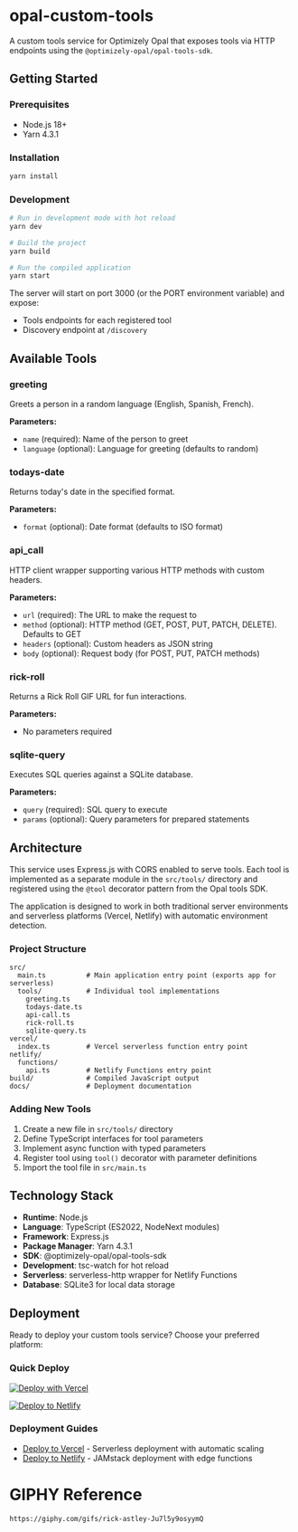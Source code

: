 # opal-custom-tools

A custom tools service for Optimizely Opal that exposes tools via HTTP endpoints using the `@optimizely-opal/opal-tools-sdk`.

## Getting Started

### Prerequisites
- Node.js 18+
- Yarn 4.3.1

### Installation
```bash
yarn install
```

### Development
```bash
# Run in development mode with hot reload
yarn dev

# Build the project
yarn build

# Run the compiled application
yarn start
```

The server will start on port 3000 (or the PORT environment variable) and expose:
- Tools endpoints for each registered tool
- Discovery endpoint at `/discovery`

## Available Tools

### greeting
Greets a person in a random language (English, Spanish, French).

**Parameters:**
- `name` (required): Name of the person to greet
- `language` (optional): Language for greeting (defaults to random)

### todays-date
Returns today's date in the specified format.

**Parameters:**
- `format` (optional): Date format (defaults to ISO format)

### api_call
HTTP client wrapper supporting various HTTP methods with custom headers.

**Parameters:**
- `url` (required): The URL to make the request to
- `method` (optional): HTTP method (GET, POST, PUT, PATCH, DELETE). Defaults to GET
- `headers` (optional): Custom headers as JSON string
- `body` (optional): Request body (for POST, PUT, PATCH methods)

### rick-roll
Returns a Rick Roll GIF URL for fun interactions.

**Parameters:**
- No parameters required

### sqlite-query
Executes SQL queries against a SQLite database.

**Parameters:**
- `query` (required): SQL query to execute
- `params` (optional): Query parameters for prepared statements

## Architecture

This service uses Express.js with CORS enabled to serve tools. Each tool is implemented as a separate module in the `src/tools/` directory and registered using the `@tool` decorator pattern from the Opal tools SDK.

The application is designed to work in both traditional server environments and serverless platforms (Vercel, Netlify) with automatic environment detection.

### Project Structure
```
src/
  main.ts          # Main application entry point (exports app for serverless)
  tools/           # Individual tool implementations
    greeting.ts
    todays-date.ts
    api-call.ts
    rick-roll.ts
    sqlite-query.ts
vercel/
  index.ts         # Vercel serverless function entry point
netlify/
  functions/
    api.ts         # Netlify Functions entry point
build/             # Compiled JavaScript output
docs/              # Deployment documentation
```

### Adding New Tools

1. Create a new file in `src/tools/` directory
2. Define TypeScript interfaces for tool parameters
3. Implement async function with typed parameters
4. Register tool using `tool()` decorator with parameter definitions
5. Import the tool file in `src/main.ts`

## Technology Stack

- **Runtime**: Node.js
- **Language**: TypeScript (ES2022, NodeNext modules)
- **Framework**: Express.js
- **Package Manager**: Yarn 4.3.1
- **SDK**: @optimizely-opal/opal-tools-sdk
- **Development**: tsc-watch for hot reload
- **Serverless**: serverless-http wrapper for Netlify Functions
- **Database**: SQLite3 for local data storage

## Deployment

Ready to deploy your custom tools service? Choose your preferred platform:

### Quick Deploy

[![Deploy with Vercel](https://vercel.com/button)](https://vercel.com/new/clone?repository-url=https%3A%2F%2Fgithub.com%2Fyour-username%2Fopal-custom-tools&project-name=opal-custom-tools&repository-name=opal-custom-tools)

[![Deploy to Netlify](https://www.netlify.com/img/deploy/button.svg)](https://app.netlify.com/start/deploy?repository=https://github.com/your-username/opal-custom-tools)

### Deployment Guides

- [Deploy to Vercel](docs/vercel-deployment.md) - Serverless deployment with automatic scaling
- [Deploy to Netlify](docs/netlify-deployment.md) - JAMstack deployment with edge functions

# GIPHY Reference
```sh
https://giphy.com/gifs/rick-astley-Ju7l5y9osyymQ
```